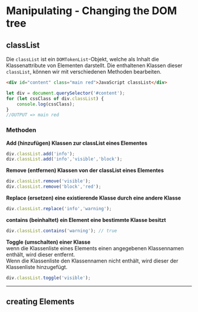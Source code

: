 # Manipulating - Changing the DOM tree

## classList

Die `classList` ist ein `DOMTokenList`-Objekt, welche als Inhalt die Klassenattribute von Elementen darstellt.
Die enthaltenen Klassen dieser `classList`, können wir mit verschiedenen Methoden bearbeiten.

```html
<div id="content" class="main red">JavaScript classList</div>  
```
```javascript
let div = document.querySelector('#content');
for (let cssClass of div.classList) {
    console.log(cssClass);
}
//OUTPUT => main red
```
### Methoden

**Add (hinzufügen) Klassen zur classList eines Elementes**

```javascript
div.classList.add('info');
div.classList.add('info','visible','block');
```
**Remove (entfernen) Klassen von der classList eines Elementes**

```javascript
div.classList.remove('visible');
div.classList.remove('block','red');
``` 
**Replace (ersetzen) eine existierende Klasse durch eine andere Klasse**

```javascript
div.classList.replace('info','warning');
```
**contains (beinhaltet) ein Element eine bestimmte Klasse besitzt**

```javascript
div.classList.contains('warning'); // true
```

**Toggle (umschalten) einer Klasse**\
wenn die Klassenliste eines Elements einen angegebenen Klassennamen enthält, wird dieser entfernt.\
Wenn die Klassenliste den Klassennamen nicht enthält, wird dieser der Klassenliste hinzugefügt.
```javascript
div.classList.toggle('visible');
```
---

## creating Elements